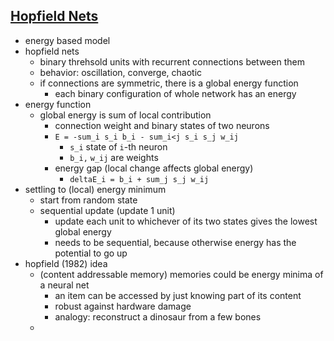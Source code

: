 



## [Hopfield Nets](https://www.youtube.com/watch?v=IP3W7cI01VY&list=PLiPvV5TNogxKKwvKb1RKwkq2hm7ZvpHz0&index=11)


+ energy based model 
+ hopfield nets
    + binary threhsold units with recurrent connections between them
    + behavior: oscillation, converge, chaotic
    + if connections are symmetric, there is a global energy function
        + each binary configuration of whole network has an energy
+ energy function 
    + global energy is sum of local contribution 
        + connection weight and binary states of two neurons
        + `E = -sum_i s_i b_i - sum_i<j s_i s_j w_ij`
            + `s_i` state of `i`-th neuron 
            + `b_i,` `w_ij` are weights
        + energy gap (local change affects global energy)
            + `deltaE_i = b_i + sum_j s_j w_ij`
+ settling to (local) energy minimum
    + start from random state
    + sequential update (update 1 unit)
        + update each unit to whichever of its two states gives the lowest global energy 
        + needs to be sequential, because otherwise energy has the potential to go up
+ hopfield (1982) idea
    + (content addressable memory) memories could be energy minima of a neural net
        + an item can be accessed by just knowing part of its content
        + robust against hardware damage
        + analogy: reconstruct a dinosaur from a few bones
    + 








